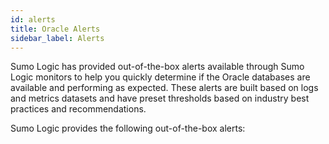 ```yaml
---
id: alerts
title: Oracle Alerts
sidebar_label: Alerts
---
```



Sumo Logic has provided out-of-the-box alerts available through Sumo Logic monitors to help you quickly determine if the Oracle databases are available and performing as expected. These alerts are built based on logs and metrics datasets and have preset thresholds based on industry best practices and recommendations.

Sumo Logic provides the following out-of-the-box alerts:
